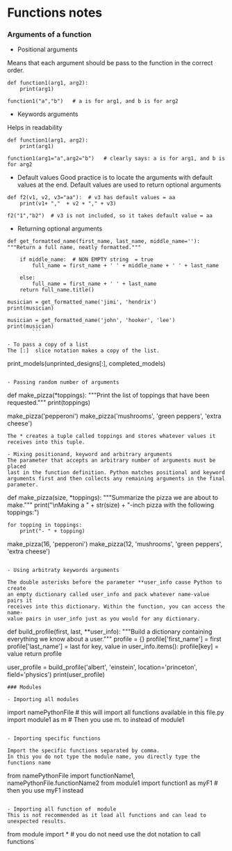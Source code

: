 # Functions notes

### Arguments of a function

- Positional arguments

Means that each argument should be pass to the function in the correct order.

```
def function1(arg1, arg2):
	print(arg1)

function1("a","b")   # a is for arg1, and b is for arg2
```

- Keywords  arguments

Helps in readability

```
def function1(arg1, arg2):
	print(arg1)

function1(arg1="a",arg2="b")   # clearly says: a is for arg1, and b is for arg2
```

- Default values
Good practice is to locate the arguments with default values at the end.  Default values are used to return optional arguments
```
def f2(v1, v2, v3="aa"):  # v3 has default values = aa
    print(v1+ ","  + v2 + "," + v3)

f2("1","b2")  # v3 is not included, so it takes default value = aa
```

- Returning optional arguments

```
def get_formatted_name(first_name, last_name, middle_name=''):
"""Return a full name, neatly formatted."""

	if middle_name:  # NON EMPTY string  = true
		full_name = first_name + ' ' + middle_name + ' ' + last_name

	else:
		full_name = first_name + ' ' + last_name
	return full_name.title()

musician = get_formatted_name('jimi', 'hendrix')
print(musician)

musician = get_formatted_name('john', 'hooker', 'lee')
print(musician)
		```

- To pass a copy of a list
The [:]  slice notation makes a copy of the list.
```
print_models(unprinted_designs[:], completed_models)
```

- Passing random number of arguments

```
def make_pizza(*toppings):
	"""Print the list of toppings that have been requested."""
	print(toppings)

make_pizza('pepperoni')
make_pizza('mushrooms', 'green peppers', 'extra cheese')
```
The * creates a tuple called toppings and stores whatever values it receives into this tuple.

- Mixing positionand, keyword and arbitrary arguments
The parameter that accepts an arbitrary number of arguments must be placed
last in the function definition. Python matches positional and keyword
arguments first and then collects any remaining arguments in the final
parameter.

```
def make_pizza(size, *toppings):
	"""Summarize the pizza we are about to make."""
	print("\nMaking a " + str(size) + "-inch pizza with the following toppings:")

	for topping in toppings:
		print("- " + topping)

make_pizza(16, 'pepperoni')
make_pizza(12, 'mushrooms', 'green peppers', 'extra cheese')
```

- Using arbitraty keywords arguments

The double asterisks before the parameter **user_info cause Python to create
an empty dictionary called user_info and pack whatever name-value pairs it
receives into this dictionary. Within the function, you can access the name-
value pairs in user_info just as you would for any dictionary.

```
def build_profile(first, last, **user_info):
	"""Build a dictionary containing everything we know about a user."""
	profile = {}
	profile['first_name'] = first
	profile['last_name'] = last
	for key, value in user_info.items():
		profile[key] = value
		return profile

user_profile = build_profile('albert', 'einstein', location='princeton', field='physics')
print(user_profile)
```
### Modules

- Importing all modules

```
import namePythonFile  # this will import all functions available in this file.py
import module1 as  m # Then you use m.<function name> to instead of module1

```

- Importing specific functions

Import the specific functions separated by comma.
In this you do not type the module name, you directly type the functions name

```
from namePythonFile import functionName1, namePythonFile.functionName2
from module1 import function1  as myF1 # then you use myF1 instead

```

- Importing all function of  module
This is not recommended as it load all functions and can lead to unexpected results.
```
from module import *  # you do not need use the dot notation to call functions`
```



